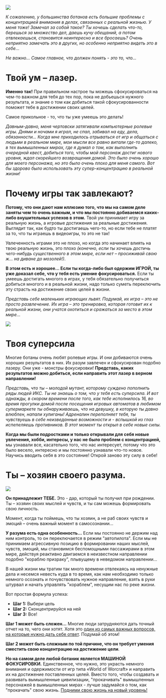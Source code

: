 <!--
Title: Твой ум подобен лазеру
PostId:
Published: true
-->

![][01]

*К сожалению, у большинства ботанов есть большие проблемы с концентрацией внимания в делах, связанных с реальной жизнью. У меня тоже! Замечал за собой такое? Ты хочешь сделать что-то, берешься за множество дел, даешь кучу обещаний, а потом отвлекаешься, становится неинтересно и все бросаешь? Очень неприятно замечать это в других, но особенно неприятно видеть это в себе…*

*Не важно… Самое главное, что должен понять - это то, что…*

<!--more-->

# Твой ум – лазер.

**Именно так!** При правильном настрое ты можешь сфокусироваться на чем-то важном для тебя до тех пор, пока не добьешься нужного результата, и знание о том как добиться такой сфокусированности поможет тебе в достижении своих целей.

Самое прикольное - то, что ты уже умеешь это делать!

*Давным-давно, меня чертовски затягивали компьютерные ролевые игры. Днями и ночами я играл, не спал, забивал на еду, дела, обязанности…​ Когда мне приходилось отрываться от игр и общаться с людьми в реальном мире, мои мысли все равно витали где-то далеко, в тех вымышленных мирах, где я думал о том, как выполнить очередной квест, добиться того, чтобы мой персонаж достиг нового уровня, ждал скорейшего возвращения домой. Это было очень хорошо для моего персонажа, но это было очень плохо для меня самого. Вот бы здорово было использовать эту супер-концентрацию в реальной жизни!*

# Почему игры так завлекают?

**Потому, что они дают нам иллюзию того, что мы на самом деле заняты чем то очень важным, и что мы постоянно добиваемся каких-либо внушительных успехов в этом.** Твой ум принимает игру за реальную жизнь, а игровые достижения за реальные достижения.  Выглядит так, как будто ты достигаешь чего-то, но если тебе не платят за то, что ты играешь в видеоигры, то это не так!

Увлеченность играми это не плохо, но когда это начинает влиять на твою реальную жизнь, это плохо *(конечно, если ты хочешь достичь чего-нибудь существенного в этом мире, если нет – просиживай свою ж…​ на диване до мозолей!)*.

**В этом есть и хорошее… Если ты когда-либо был одержим ИГРОЙ, ты уже доказал себе, что у тебя есть умение фокусироваться.** Если ты умеешь достигать многого в играх, у тебя обязательно получиться добиться многого и в реальной жизни, надо только суметь переключить эту страсть на достижение своих целей в жизни.

*Представь себе маленьких играющих львят. Подумай, их игра – это не просто развлечение. Их игра – это тренировка, которая готовит их к реальной жизни, они учатся охотиться и сражаться за место в этом мире…​*

![][02]

# Твоя суперсила

Многие ботаны очень любят ролевые игры. И они добиваются очень хороших результатов в них. Их разум завлечен и сфокусирован подобно лазеру. Они уже - монстры фокусировки! **Представь, каких результатов можно добиться, если направить этот лазер в верном направлении!**

*Представь, что ты – молодой мутант, которому суждено пополнить ряды людей ИКС. Ты не знаешь о том, что у тебя есть суперсила. И вот однажды, в скором времени после того, как тебе исполнилось 16, во время прогулки домой после посещения игровых автоматов в любимом супермаркете ты обнаруживаешь, что на девушку, в которую ты давно влюблен, напали хулиганы! Адреналин переполняет тебя, ты чувствуешь в себе неизведанные возможности и - вспышкой из глаз испепеляешь противников. В этот момент ты открыл в себе новые силы.*

**Когда мы были подростками и только открывали для себя новые увлечения, хобби, интересы, у нас не было проблем с концентрацией,** мы узнавали все, касательно того, что нас интересует, потому что это было весело, интересно и мы постоянно узнавали что-то новое. Научись вводить себя в это состояние! Открой заново эту силу в себе!

# Ты – хозяин своего разума.

![][03]

**Он принадлежит ТЕБЕ.** Это - дар, который ты получил при рождении. Ты – хозяин своих мыслей и чувств, и ты сам можешь формировать свою личность.

Момент, когда ты поймешь, что ты хозяин, а не раб своих чувств и эмоций – очень важный момент в самосознании...

**У разума есть одна особенность…** Если мы постоянно не держим над ним контроль, то он переключается в режим "автопилота". Если мы не принимаем агрессивную позицию в формировании наших мыслей, чувств, эмоций, мы становимся беспомощными пассажирами в этом мире, действуя реактивно двигаемся в неизвестном направлении подобно "кораблю призраку", плывущему в неведомом направлении…

В нашей жизни мы тратим так много времени отвлекаясь на ненужные дела и несемся невесть куда в то время, как нам необходимо только немного осознать и почувствовать нужное направление, взять в руки штурвал и начать управлять "кораблем", несущим нас по реке жизни.

Вот простая формула успеха:
-   **Шаг 1:** Выбери цель
-   **Шаг 2:** Сконцентрируйся на ней
-   **Шаг 3:** Все!

**Шаг 1 может быть сложен...** Многие люди затрудняются дать точный отчет на то, чего они хотят. Хотя это [один из самых важных вопросов, на которые нужно дать себе ответ][whatYouWant]. Подумай об этом!

**Шаг 2 может быть сложным по той причине, что он требует умения сместить свою концентрацию на достижение цели**.

**Но на самом деле любой ботаник является МАШИНОЙ ФОКУСИРОВКИ.** Единственное, что нужно, это украсть немного внимания и одержимости от игр типа «World of Worcraft» и направить их на достижение поставленных целей. Вместо того, чтобы создавать и развивать вымышленные цивилизации, "прокачивать" вымышленных персонажей в вымышленных мирах - лучше задумайся о том, как "прокачать" свою жизнь. [Подними свою жизнь на новый уровень!][levelUp]

[01]: 01.jpg
[02]: 02.jpg
[03]: 03.jpg


[levelUp]: https://life-levelup.blogspot.com/2022/07/blog-post_20.html
[whatYouWant]: https://life-levelup.blogspot.com/2023/01/blog-post.html
